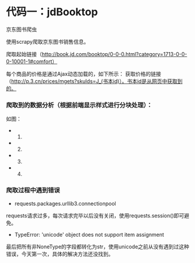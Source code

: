 # 代码一：jdBooktop
京东图书爬虫

使用scrapy爬取京东图书销售信息。

爬取起始链接（http://book.jd.com/booktop/0-0-0.html?category=1713-0-0-0-10001-1#comfort）

每个商品的价格是通过Ajax动态加载的，如下所示：
获取价格的链接（http://p.3.cn/prices/mgets?skuIds=J_(书本id)）。书本id是从网页中获取到的。

### 爬取到的数据分析（根据前端显示样式进行分块处理）：

如图：
  - 1.
  - 2.
  - 3.
  - 4.

### 爬取过程中遇到错误

  - requests.packages.urllib3.connectionpool

requests请求过多，每次请求完毕以后没有关闭，使用requests.session()即可避免。

  - TypeError: 'unicode' object does not support item assignment

最后把所有非NoneType的字段都转化为str，使用unicode之前从没有遇到过这种错误，今天第一次，具体的解决方法还没找到。
